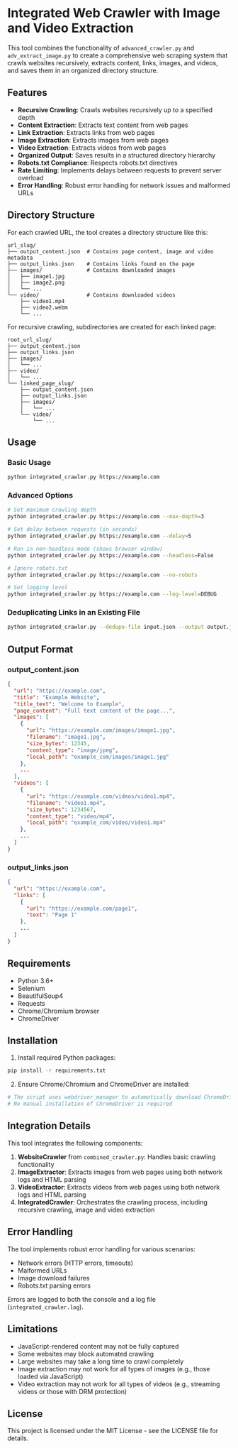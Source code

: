 # Integrated Web Crawler with Image and Video Extraction

This tool combines the functionality of `advanced_crawler.py` and `adv_extract_image.py` to create a comprehensive web scraping system that crawls websites recursively, extracts content, links, images, and videos, and saves them in an organized directory structure.

## Features

- **Recursive Crawling**: Crawls websites recursively up to a specified depth
- **Content Extraction**: Extracts text content from web pages
- **Link Extraction**: Extracts links from web pages
- **Image Extraction**: Extracts images from web pages
- **Video Extraction**: Extracts videos from web pages
- **Organized Output**: Saves results in a structured directory hierarchy
- **Robots.txt Compliance**: Respects robots.txt directives
- **Rate Limiting**: Implements delays between requests to prevent server overload
- **Error Handling**: Robust error handling for network issues and malformed URLs

## Directory Structure

For each crawled URL, the tool creates a directory structure like this:

```
url_slug/
├── output_content.json  # Contains page content, image and video metadata
├── output_links.json    # Contains links found on the page
├── images/              # Contains downloaded images
│   ├── image1.jpg
│   ├── image2.png
│   └── ...
└── video/               # Contains downloaded videos
    ├── video1.mp4
    ├── video2.webm
    └── ...
```

For recursive crawling, subdirectories are created for each linked page:

```
root_url_slug/
├── output_content.json
├── output_links.json
├── images/
│   └── ...
├── video/
│   └── ...
└── linked_page_slug/
    ├── output_content.json
    ├── output_links.json
    ├── images/
    │   └── ...
    └── video/
        └── ...
```

## Usage

### Basic Usage

```bash
python integrated_crawler.py https://example.com
```

### Advanced Options

```bash
# Set maximum crawling depth
python integrated_crawler.py https://example.com --max-depth=3

# Set delay between requests (in seconds)
python integrated_crawler.py https://example.com --delay=5

# Run in non-headless mode (shows browser window)
python integrated_crawler.py https://example.com --headless=False

# Ignore robots.txt
python integrated_crawler.py https://example.com --no-robots

# Set logging level
python integrated_crawler.py https://example.com --log-level=DEBUG
```

### Deduplicating Links in an Existing File

```bash
python integrated_crawler.py --dedupe-file input.json --output output.json
```

## Output Format

### output_content.json

```json
{
  "url": "https://example.com",
  "title": "Example Website",
  "title_text": "Welcome to Example",
  "page_content": "Full text content of the page...",
  "images": [
    {
      "url": "https://example.com/images/image1.jpg",
      "filename": "image1.jpg",
      "size_bytes": 12345,
      "content_type": "image/jpeg",
      "local_path": "example_com/images/image1.jpg"
    },
    ...
  ],
  "videos": [
    {
      "url": "https://example.com/videos/video1.mp4",
      "filename": "video1.mp4",
      "size_bytes": 1234567,
      "content_type": "video/mp4",
      "local_path": "example_com/video/video1.mp4"
    },
    ...
  ]
}
```

### output_links.json

```json
{
  "url": "https://example.com",
  "links": [
    {
      "url": "https://example.com/page1",
      "text": "Page 1"
    },
    ...
  ]
}
```

## Requirements

- Python 3.6+
- Selenium
- BeautifulSoup4
- Requests
- Chrome/Chromium browser
- ChromeDriver

## Installation

1. Install required Python packages:

```bash
pip install -r requirements.txt
```

2. Ensure Chrome/Chromium and ChromeDriver are installed:

```bash
# The script uses webdriver_manager to automatically download ChromeDriver
# No manual installation of ChromeDriver is required
```

## Integration Details

This tool integrates the following components:

1. **WebsiteCrawler** from `combined_crawler.py`: Handles basic crawling functionality
2. **ImageExtractor**: Extracts images from web pages using both network logs and HTML parsing
3. **VideoExtractor**: Extracts videos from web pages using both network logs and HTML parsing
4. **IntegratedCrawler**: Orchestrates the crawling process, including recursive crawling, image and video extraction

## Error Handling

The tool implements robust error handling for various scenarios:

- Network errors (HTTP errors, timeouts)
- Malformed URLs
- Image download failures
- Robots.txt parsing errors

Errors are logged to both the console and a log file (`integrated_crawler.log`).

## Limitations

- JavaScript-rendered content may not be fully captured
- Some websites may block automated crawling
- Large websites may take a long time to crawl completely
- Image extraction may not work for all types of images (e.g., those loaded via JavaScript)
- Video extraction may not work for all types of videos (e.g., streaming videos or those with DRM protection)

## License

This project is licensed under the MIT License - see the LICENSE file for details.